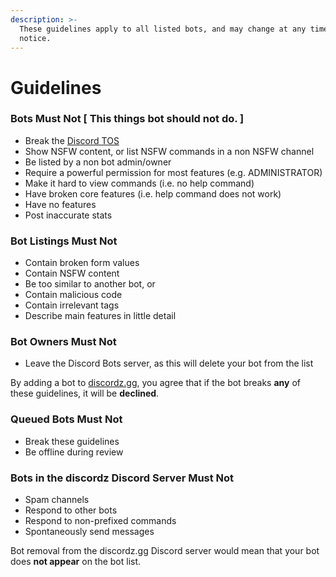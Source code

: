 ```yaml
---
description: >-
  These guidelines apply to all listed bots, and may change at any time, without
  notice.
---
```


# Guidelines

### Bots Must Not [ This things bot should not do. ]

* Break the [Discord TOS](https://discord.com/terms)
* Show NSFW content, or list NSFW commands in a non NSFW channel
* Be listed by a non bot admin/owner
* Require a powerful permission for most features \(e.g. ADMINISTRATOR\)
* Make it hard to view commands \(i.e. no help command\)
* Have broken core features \(i.e. help command does not work\)
* Have no features 
* Post inaccurate stats

### Bot Listings Must Not

* Contain broken form values
* Contain NSFW content
* Be too similar to another bot, or 
* Contain malicious code
* Contain irrelevant tags
* Describe main features in little detail

### Bot Owners Must Not

* Leave the Discord Bots server, as this will delete your bot from the list

By adding a bot to [discordz.gg](discordz.gg/), you agree that if the bot breaks **any** of these guidelines, it will be **declined**.

### Queued Bots Must Not

* Break these guidelines
* Be offline during review

### Bots in the discordz Discord Server Must Not

* Spam channels 
* Respond to other bots
* Respond to non-prefixed commands
* Spontaneously send messages

Bot removal from the discordz.gg Discord server would mean that your bot does **not appear** on the bot list.

